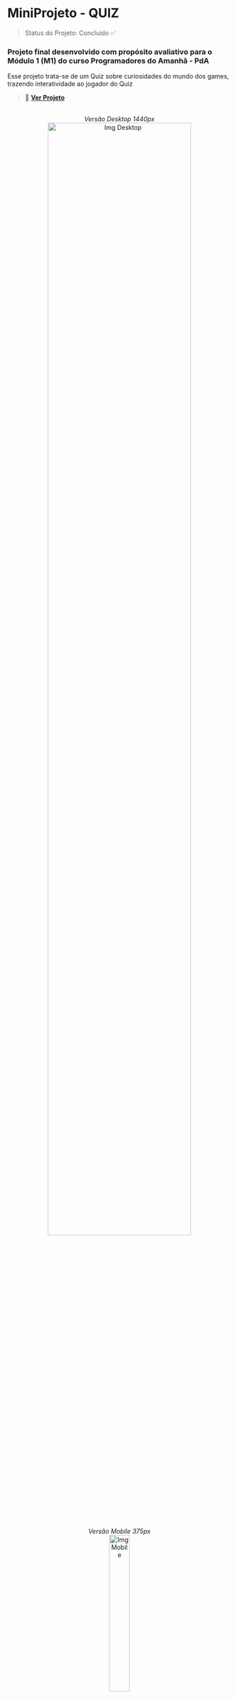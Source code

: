 <h1>MiniProjeto - QUIZ</h1>
 
 > Status do Projeto: Concluido ✅

### Projeto final desenvolvido com propósito avaliativo para o Módulo 1 (M1) do curso Programadores do Amanhã - PdA

<p>Esse projeto trata-se de um Quiz sobre curiosidades do mundo dos games, trazendo interatividade ao jogador do Quiz</P>


> 🔗 **[Ver Projeto](https://quiz-mini-projeto-pd-a.vercel.app)**

<div align='center'>
<br>
<em>Versão Desktop 1440px</em><br>
 <img alt="Img Desktop" height="80%" width="80%" src="https://github.com/Jamyle-Elen/QUIZ-MiniProjeto-PdA/assets/110051309/5923de74-e502-4b83-be8b-9ad606320ec1">

 <br><em>Versão Mobile 375px</em><br>
 <img alt="Img Mobile" height="30%" width="30%" src="https://github.com/Jamyle-Elen/QUIZ-MiniProjeto-PdA/assets/110051309/eeffc978-37d2-4512-9acc-2c499f20f388">
  
</div>

* Responsividade ✓
* Organização ✓
* Limpeza de pastas ✓
<br>

<h1>Tecnologias Utilizadas 💻</h1>

### Para esse projeto utilizamos as seguintes tecnologias :

![HTML Linguagem](https://img.shields.io/badge/HTML5-E34F26?style=for-the-badge&logo=html5&logoColor=white)
![HTML Linguagem](https://img.shields.io/badge/CSS3-1572B6?style=for-the-badge&logo=css3&logoColor=white)
![HTML Linguagem](https://img.shields.io/badge/JavaScript-F7DF1E?style=for-the-badge&logo=javascript&logoColor=black)

<br><h2>Participaram deste Projeto:</h2>

| [<img src="https://avatars.githubusercontent.com/u/116441023?v=4" width=115 > <br> <sub> Maeldson Calvacante </sub>](https://github.com/Link_do_Perfil_Participante3) | [<img src="https://cdn.discordapp.com/attachments/1207018705842872381/1207019230529069167/IMG_20231204_235824_399.jpg?ex=65de1f41&is=65cbaa41&hm=6655a6b9e2bbca7ea6f8c4c726c71a9d310aceedf45d84c7d603723cd5871f39&" width=115 > <br> <sub> Samuel Cesar </sub>](https://github.com/Link_do_Perfil_Participante2) | [<img src="https://live.staticflickr.com/65535/53528305432_e0961d0ec1_m.jpg" width=105 > <br> <sub> Victor Fernando </sub>](https://github.com/VictorCDS-p) | [<img src="Link_da_Imagem_Participante4" width=115 > <br> <sub> Sara Luiza </sub>](https://github.com/Link_do_Perfil_Participante4) | [<img src="https://github.com/Jamyle-Elen/QUIZ-MiniProjeto-PdA/assets/110051309/907eb6e1-9bb2-4dc9-8a77-eb70c0fea7c6" width=115 > <br> <sub> Jamyle Elen </sub>](https://github.com/Jamyle-Elen) |
| :---: | :---: | :---: | :---: | :---: |
